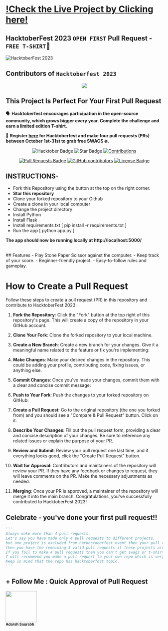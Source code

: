 # [!Check the Live Project by Clicking here!](https://stone-paper-scissor-game.onrender.com/)

## HacktoberFest 2023 `OPEN FIRST` Pull Request - `FREE T-SHIRT`🎉
![HacktoberFest 2023](https://github.com/ossamamehmood/Hacktoberfest2023/raw/main/.github/logo.png)


## Contributors of `Hacktoberfest 2023`

<div align="center">

<a href="https://github.com/Adarsh-Saurabh/Stone-Paper-Scissor-Model-Deployment/graphs/contributors">
  <img src="https://contrib.rocks/image?repo=Adarsh-Saurabh/Stone-Paper-Scissor-Model-Deployment" />
</a>

  
  </div>

## This Project Is Perfect For Your First Pull Request

🗣 **Hacktoberfest encourages participation in the open-source community, which grows bigger every year. Complete the challenge and earn a limited edition T-shirt.**

📢 **Register [here](https://hacktoberfest.digitalocean.com) for Hacktoberfest and make four pull requests (PRs) between October 1st-31st to grab free SWAGS 🔥.**

<div align="center">
<img src="https://img.shields.io/badge/hacktoberfest-2023-blueviolet" alt="Hacktober Badge"/>
<img src="https://img.shields.io/static/v1?label=%F0%9F%8C%9F&message=If%20Useful&style=style=flat&color=BC4E99" alt="Star Badge"/>
<a href="https://github.com/Adarsh-Saurabh/Stone-Paper-Scissor-Model-Deployment" ><img src="https://img.shields.io/badge/Contributions-welcome-violet.svg?style=flat&logo=git" alt="Contributions" /></a>

<a href="https://github.com/Adarsh-Saurabh/Stone-Paper-Scissor-Model-Deployment/pulls"><img src="https://img.shields.io/github/issues-pr/Adarsh-Saurabh/Stone-Paper-Scissor-Model-Deployment" alt="Pull Requests Badge"/></a>
<a href="https://github.com/Adarsh-Saurabh/Stone-Paper-Scissor-Model-Deployment/graphs/contributors"><img alt="GitHub contributors" src="https://img.shields.io/github/contributors/Adarsh-Saurabh/Stone-Paper-Scissor-Model-Deployment?color=2b9348"></a>
<a href="https://github.com/Adarsh-Saurabh/Stone-Paper-Scissor-Model-Deployment/blob/master/LICENSE"><img src="https://img.shields.io/github/license/Adarsh-Saurabh/Stone-Paper-Scissor-Model-Deployment?color=2b9348" alt="License Badge"/></a>


</div>

## INSTRUCTIONS-

- Fork this Repository using the button at the top on the right corner.
- **Star this repository**
- Clone your forked repository to your Github 
- Create a clone in your local computer
- Change the project directory 
- Install Python
- Install Flask 
- Install requirements.txt [ pip install -r requirements.txt ]
- Run the app [ python app.py ]

**The app should now be running locally at http://localhost:5000/**


<br>
## Features
- Play Stone Paper Scissor against the computer.
- Keep track of your score.
- Beginner-friendly project.
- Easy-to-follow rules and gameplay.

# How to Create a Pull Request

Follow these steps to create a pull request (PR) in this repository and contribute to HacktoberFest 2023:

1. **Fork the Repository**: Click the "Fork" button at the top right of this repository's page. This will create a copy of the repository in your GitHub account.

2. **Clone Your Fork**: Clone the forked repository to your local machine.


3. **Create a New Branch**: Create a new branch for your changes. Give it a meaningful name related to the feature or fix you're implementing:


4. **Make Changes**: Make your desired changes in the repository. This could be adding your profile, contributing code, fixing issues, or anything else.

5. **Commit Changes**: Once you've made your changes, commit them with a clear and concise commit message:


6. **Push to Your Fork**: Push the changes to your forked repository on GitHub:


7. **Create a Pull Request**: Go to the original repository (the one you forked from) and you should see a "Compare & Pull Request" button. Click on it.

8. **Describe Your Changes**: Fill out the pull request form, providing a clear and concise description of your changes. Be sure to reference any related issues or explain the purpose of your PR.

9. **Review and Submit**: Review your pull request one last time, and if everything looks good, click the "Create Pull Request" button.

10. **Wait for Approval**: Contributors and maintainers of the repository will review your PR. If they have any feedback or changes to request, they will leave comments on the PR. Make the necessary adjustments as needed.

11. **Merging**: Once your PR is approved, a maintainer of the repository will merge it into the main branch. Congratulations, you've successfully contributed to HacktoberFest 2023!





## Celebrate - you've done your first pull request!!

```py
'''
Always make more than 4 pull requests.
Let's say you have made only 4 pull requests to different projects,
but one project is excluded from hackoctoberfest event then your pull request will not be counted and 
then you have the remaining 3 valid pull requests if these projects are not excluded.
If you fail to make 4 pull requests then you can't get swags or t-shirts.
I will recommend you make a pull request to your own repo which is very very safe for you.
Keep in mind that the repo has hacktoberfest topic.
'''
```

## + Follow Me :  Quick Approval of Pull Request



<tr><td align="center"><a href="https://github.com/Adarsh-Saurabh"><kbd><img src="https://avatars3.githubusercontent.com/Adarsh-Saurabh?size=100" width="100px;" alt=""/></kbd><br /><sub><b>Adarsh Saurabh</b></sub></a><br /></td>

</tr>



